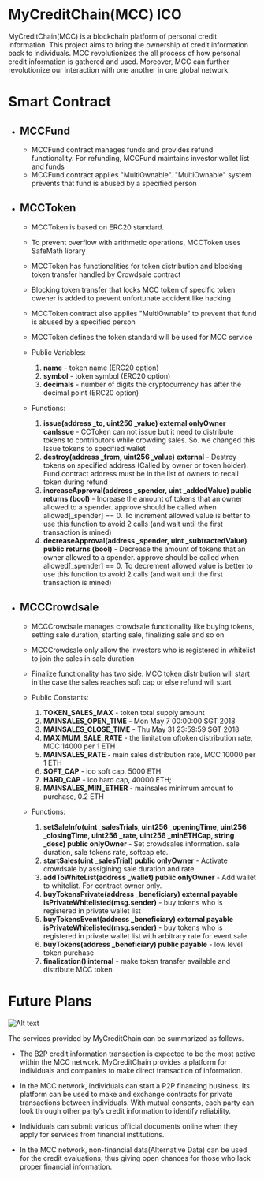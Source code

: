 # MyCreditChain(MCC) ICO

MyCreditChain(MCC) is a blockchain platform of personal credit information. This project aims to bring the ownership of credit information back to individuals. MCC revolutionizes the all process of how personal credit information is gathered and used. Moreover, MCC can further revolutionize our interaction with one another in one global network. 

# Smart Contract

- ## MCCFund

    - MCCFund contract manages funds and provides refund functionality. For refunding, MCCFund maintains investor wallet list and funds
    - MCCFund contract applies "MultiOwnable". "MultiOwnable" system prevents that fund is abused by a specified person

- ## MCCToken
    - MCCToken is based on ERC20 standard.
    - To prevent overflow with arithmetic operations, MCCToken uses SafeMath library
    - MCCToken has functionalities for token distribution and blocking token transfer handled by Crowdsale contract
    - Blocking token transfer that locks MCC token of specific token owener is added to prevent unfortunate accident like hacking
    - MCCToken contract also applies "MultiOwnable" to prevent that fund is abused by a specified person
    - MCCToken defines the token standard will be used for MCC service

    - Public Variables:

        1. **name**     - token name   (ERC20 option)
        2. **symbol**   - token symbol (ERC20 option)
        3. **decimals** - number of digits the cryptocurrency has after the decimal point (ERC20 option)

    - Functions:

        1. **issue(address _to, uint256 _value) external  onlyOwner canIssue** - CCToken can not issue but it need to distribute tokens to contributors while crowding sales. So. we changed this Issue tokens to specified wallet
        2. **destroy(address _from, uint256 _value) external** - Destroy tokens on specified address (Called by owner or token holder). Fund contract address must be in the list of owners to recall token during refund
        3. **increaseApproval(address _spender, uint _addedValue) public returns (bool)** - Increase the amount of tokens that an owner allowed to a spender. approve should be called when allowed[_spender] == 0. To increment allowed value is better to use this function to avoid 2 calls (and wait until the first transaction is mined)
        4. **decreaseApproval(address _spender, uint _subtractedValue) public returns (bool)** - Decrease the amount of tokens that an owner allowed to a spender. approve should be called when allowed[_spender] == 0. To decrement allowed value is better to use this function to avoid 2 calls (and wait until the first transaction is mined)

- ## MCCCrowdsale
    - MCCCrowdsale manages crowdsale functionality like buying tokens, setting sale duration, starting sale, finalizing sale and so on
    - MCCCrowdsale only allow the investors who is registered in whitelist to join the sales in sale duration
    - Finalize functionality has two side. MCC token distribution will start in the case the sales reaches soft cap or else refund will start

    - Public Constants:

        1.  **TOKEN_SALES_MAX**        - token total supply amount
        2.  **MAINSALES_OPEN_TIME**    - Mon May 7 00:00:00 SGT 2018
        3.  **MAINSALES_CLOSE_TIME**   - Thu May 31 23:59:59 SGT 2018
        4.  **MAXIMUM_SALE_RATE**      - the limitation oftoken distribution rate, MCC 14000 per 1 ETH
        5.  **MAINSALES_RATE**         - main sales distribution rate, MCC 10000 per 1 ETH
        6.  **SOFT_CAP**               - ico soft cap. 5000 ETH
        7. **HARD_CAP**                - ico hard cap, 40000 ETH;
        8. **MAINSALES_MIN_ETHER**     - mainsales minimum amount to purchase, 0.2 ETH

    - Functions:

        1. **setSaleInfo(uint _salesTrials, uint256 _openingTime, uint256 _closingTime, uint256 _rate, uint256 _minETHCap, string _desc) public onlyOwner** - Set crowdsales information. sale duration, sale tokens rate, softcap etc..
        2. **startSales(uint _salesTrial) public onlyOwner** - Activate crowdsale by assigining sale duration and rate
        3. **addToWhiteList(address _wallet) public onlyOwner** - Add wallet to whitelist. For contract owner only.
        4. **buyTokensPrivate(address _beneficiary) external payable isPrivateWhitelisted(msg.sender)** - buy tokens who is registered in private wallet list
        5. **buyTokensEvent(address _beneficiary) external payable isPrivateWhitelisted(msg.sender)** - buy tokens who is registered in private wallet list with arbitrary rate for event sale
        6. **buyTokens(address _beneficiary) public payable** - low level token purchase
        7. **finalization() internal** - make token transfer available and distribute MCC token

# Future Plans
![Alt text](https://www.mycreditchain.org/images/mcc-eco.png "MCC ECO SYSTEM")

The services provided by MyCreditChain can be summarized as follows.

- The B2P credit information transaction is expected to be the most active within the MCC network. MyCreditChain provides a platform for individuals and companies to make direct transaction of information.

- In the MCC network, individuals can start a P2P financing business. Its platform can be used to make and exchange contracts for private transactions between individuals. With mutual consents, each party can look through other party’s credit information to identify reliability.

- Individuals can submit various official documents online when they apply for services from financial institutions.

- In the MCC network, non-financial data(Alternative Data) can be used for the credit evaluations, thus giving open chances for those who lack proper financial information.
